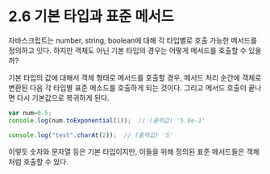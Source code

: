 2.6 기본 타입과 표준 메서드
=========================

자바스크립트는 number, string, boolean에 대해 각 타입별로 호출 가능한 메서드를 정의하고 잇다. 하지만 객체도 아닌 기본 타입의 경우는 어떻게 메서드를 호출할 수 있을까?

기본 타입의 값에 대해서 객체 형태로 메서드를 호출할 경우, 메서드 처리 순간에 객체로 변환된 다음 각 타입별 표준 메소드를 호출하게 되는 것이다. 그리고 메서드 호출이 끝나면 다시 기본값으로 복귀하게 된다.

```js
var num=0.5;
console.log(num.toExponential(1));  // (출력값) '5.0e-1'

console.log("test".charAt(2));  // (출력값) 'S' 
```

이렇듯 숫자와 문자열 등은 기본 타입이지만, 이들을 위해 정의된 표준 메서드들은 객체처럼 호출할 수 있다.